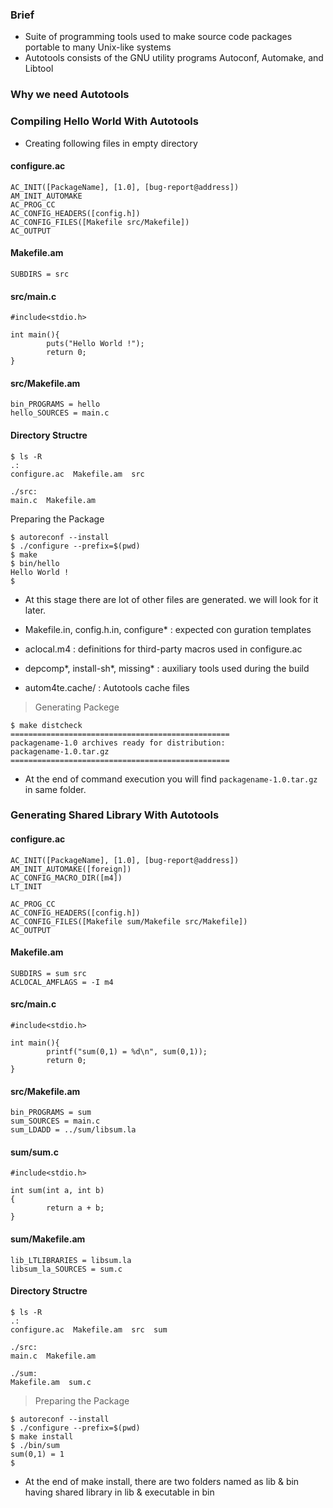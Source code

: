### Brief
- Suite of programming tools used to make source code packages portable to many Unix-like systems
- Autotools consists of the GNU utility programs Autoconf, Automake, and Libtool
### Why we need Autotools

### Compiling Hello World With Autotools

- Creating following files in empty directory

#### configure.ac
```
AC_INIT([PackageName], [1.0], [bug-report@address])
AM_INIT_AUTOMAKE
AC_PROG_CC
AC_CONFIG_HEADERS([config.h])
AC_CONFIG_FILES([Makefile src/Makefile])
AC_OUTPUT
```
#### Makefile.am
```
SUBDIRS = src
```
#### src/main.c
```
#include<stdio.h>

int main(){
        puts("Hello World !");
        return 0;
}
```
#### src/Makefile.am
```
bin_PROGRAMS = hello
hello_SOURCES = main.c
```
#### Directory Structre
```
$ ls -R
.:
configure.ac  Makefile.am  src

./src:
main.c  Makefile.am
```
Preparing the Package

```
$ autoreconf --install
$ ./configure --prefix=$(pwd)
$ make
$ bin/hello
Hello World !
$
```
- At this stage there are lot of other files are generated. we will look for it later.

- Makefile.in, config.h.in, configure* : expected con guration templates
- aclocal.m4 : definitions for third-party macros used in configure.ac
- depcomp*, install-sh*, missing* : auxiliary tools used during the build 
- autom4te.cache/ : Autotools cache files

> Generating Packege

```
$ make distcheck
=================================================
packagename-1.0 archives ready for distribution:
packagename-1.0.tar.gz
=================================================
```
- At the end of command execution you will find `packagename-1.0.tar.gz` in same folder.

### Generating Shared Library With Autotools

#### configure.ac
```
AC_INIT([PackageName], [1.0], [bug-report@address])
AM_INIT_AUTOMAKE([foreign])
AC_CONFIG_MACRO_DIR([m4])
LT_INIT

AC_PROG_CC
AC_CONFIG_HEADERS([config.h])
AC_CONFIG_FILES([Makefile sum/Makefile src/Makefile])
AC_OUTPUT
```
#### Makefile.am
```
SUBDIRS = sum src
ACLOCAL_AMFLAGS = -I m4
```
#### src/main.c
```
#include<stdio.h>

int main(){
        printf("sum(0,1) = %d\n", sum(0,1));
        return 0;
}
```
#### src/Makefile.am
```
bin_PROGRAMS = sum
sum_SOURCES = main.c
sum_LDADD = ../sum/libsum.la
```
#### sum/sum.c
```
#include<stdio.h>

int sum(int a, int b)
{
        return a + b;
}
```
#### sum/Makefile.am
```
lib_LTLIBRARIES = libsum.la
libsum_la_SOURCES = sum.c
```
#### Directory Structre
```
$ ls -R
.:
configure.ac  Makefile.am  src  sum

./src:
main.c  Makefile.am

./sum:
Makefile.am  sum.c
```

> Preparing the Package

```
$ autoreconf --install
$ ./configure --prefix=$(pwd)
$ make install
$ ./bin/sum
sum(0,1) = 1
$
```
- At the end of make install, there are two folders named as lib & bin having shared library in lib & executable in bin
